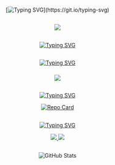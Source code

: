 

###

<div align="center">

[![Typing SVG](https://readme-typing-svg.herokuapp.com?font=Fira+Code&duration=3000&center=true&vCenter=true&width=435&lines=name+%3D+input(%22Enter+your+name%3A+%22);print(name);Nicoly!)](https://git.io/typing-svg)
##

<div align="center">
  <img height="" src="https://i.pinimg.com/originals/07/bf/40/07bf40e6f082607ed5ab00a45d88441b.gif"  />
</div>

##

[![Typing SVG](https://readme-typing-svg.herokuapp.com?font=Fira+Code&size=15&duration=3000&pause=10&center=true&vCenter=true&multiline=true&repeat=false&width=435&lines=Ol%C3%A1%2C+me+chamo+Nicoly++e+estou+cursando+An%C3%A1lise;e+Desenvolvimento+de+Sistemas.+)](https://git.io/typing-svg)


##

[![Typing SVG](https://readme-typing-svg.herokuapp.com?font=Fira+Code&size=15&duration=3000&pause=10&center=true&vCenter=true&multiline=true&repeat=false&width=435&lines=habilidades%3A)](https://git.io/typing-svg)

###
<p align="center">
    <img src="https://skillicons.dev/icons?i=git,html,css,javascript,python,github" 
</p>

##


[![Typing SVG](https://readme-typing-svg.herokuapp.com?font=Fira+Code&size=15&duration=3000&pause=10&center=true&vCenter=true&multiline=true&repeat=false&width=435&lines=Contribui%C3%A7%C3%B5es%3A+)](https://git.io/typing-svg)


[![Repo Card](https://github-readme-stats.vercel.app/api/pin/?username=Nickdxt&repo=dio-lab-open-source&bg_color=000000&border_color=36BCF7&show_icons=true&icon_color=36BCF7&title_color=36BCF7&text_color=FFFFFF&width=300)](https://github.com/Nickdxt/dio-lab-open-source)



##

[![Typing SVG](https://readme-typing-svg.herokuapp.com?font=Fira+Code&size=15&duration=3000&pause=10&center=true&vCenter=true&multiline=true&repeat=false&width=435&lines=Conecte-se+comigo%3A)](https://git.io/typing-svg)

<p align="center">
  <a href="https://www.linkedin.com/in/nicoly-delabeta/">
    <img src="https://skillicons.dev/icons?i=linkedin" />
     <a href="https://github.com/Nickdxt">
    <img src="https://skillicons.dev/icons?i=github" />
  </a>
</p>

##
![GitHub Stats](https://github-readme-stats.vercel.app/api?username=Nickdxt&bg_color=000000&border_color=36BCF7&show_icons=true&icon_color=36BCF7&title_color=36BCF7&text_color=FFFFFF&width=300) 

</div>
